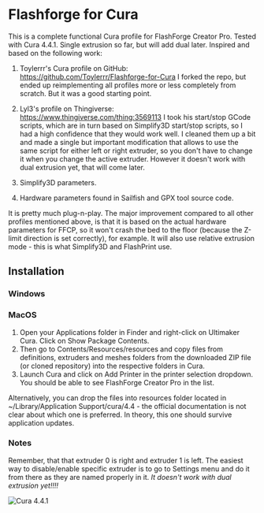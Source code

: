 # Flashforge for Cura

This is a complete functional Cura profile for FlashForge Creator Pro. Tested with Cura 4.4.1. Single extrusion so far, but will add dual later.
Inspired and based on the following work:

1. Toylerrr's Cura profile on GitHub: https://github.com/Toylerrr/Flashforge-for-Cura
I forked the repo, but ended up reimplementing all profiles more or less completely from scratch. But it was a good starting point.

2. Lyl3's profile on Thingiverse: https://www.thingiverse.com/thing:3569113
I took his start/stop GCode scripts, which are in turn based on Simplify3D start/stop scripts, so I had a high confidence that they would work well. I cleaned them up a bit and made a single but important modification that allows to use the same script for either left or right extruder, so you don't have to change it when you change the active extruder. However it doesn't work with dual extrusion yet, that will come later.

3. Simplify3D parameters.

4. Hardware parameters found in Sailfish and GPX tool source code.

It is pretty much plug-n-play. The major improvement compared to all other profiles mentioned above, is that it is based on the actual hardware parameters for FFCP, so it won't crash the bed to the floor (because the Z-limit direction is set correctly), for example. It will also use relative extrusion mode - this is what Simplify3D and FlashPrint use.

## Installation

### Windows


### MacOS

1. Open your Applications folder in Finder and right-click on Ultimaker Cura. Click on Show Package Contents.
2. Then go to Contents/Resources/resources and copy files from definitions, extruders and meshes folders from the downloaded ZIP file (or cloned repository) into the respective folders in Cura.
3. Launch Cura and click on Add Printer in the printer selection dropdown. You should be able to see FlashForge Creator Pro in the list.

Alternatively, you can drop the files into resources folder located in ~/Library/Application Support/cura/4.4 - the official documentation is not clear about which one is preferred. In theory, this one should survive application updates.

### Notes

Remember, that that extruder 0 is right and extruder 1 is left. The easiest way to disable/enable specific extruder is to go to Settings menu and do it from there as they are named properly in it. *_It doesn't work with dual extrusion yet!!!!_*


![Cura 4.4.1](https://i.imgur.com/Jsk94T4.png)



